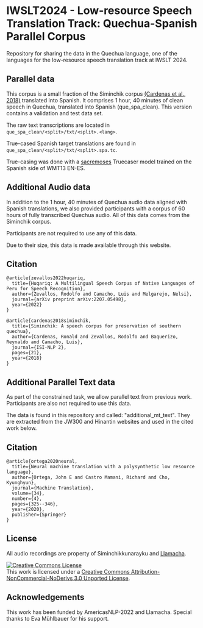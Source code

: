 # IWSLT2024 - Low-resource Speech Translation Track: Quechua-Spanish Parallel Corpus

Repository for sharing the data in the Quechua language, one of the languages for the low-resource speech translation track at IWSLT 2024.

## Parallel data

This corpus is a small fraction of the Siminchik corpus [(Cardenas et al., 2018)](http://lrec-conf.org/workshops/lrec2018/W14/pdf/book_of_proceedings.pdf#page=28) translated into Spanish. It comprises 1 hour, 40 minutes of clean speech in Quechua, translated into Spanish (que_spa_clean). This version contains a validation and test data set.

The raw text transcriptions are located in `que_spa_clean/<split>/txt/<split>.<lang>`.

True-cased Spanish target translations are found in `que_spa_clean/<split>/txt/<split>.spa.tc`.

True-casing was done with a [sacremoses](https://github.com/alvations/sacremoses) Truecaser model trained on the Spanish side of WMT13 EN-ES.

## Additional Audio data

In addition to the 1 hour, 40 minutes of Quechua audio data aligned with Spanish translations, we also provided participants with a corpus of 60 hours of fully transcribed Quechua audio. All of this data comes from the Siminchik corpus.

Participants are not required to use any of this data.

Due to their size, this data is made available through this website.

## Citation 

```
@article{zevallos2022huqariq,
  title={Huqariq: A Multilingual Speech Corpus of Native Languages of Peru for Speech Recognition},
  author={Zevallos, Rodolfo and Camacho, Luis and Melgarejo, Nelsi},
  journal={arXiv preprint arXiv:2207.05498},
  year={2022}
}
```

```
@article{cardenas2018siminchik,
  title={Siminchik: A speech corpus for preservation of southern quechua},
  author={Cardenas, Ronald and Zevallos, Rodolfo and Baquerizo, Reynaldo and Camacho, Luis},
  journal={ISI-NLP 2},
  pages={21},
  year={2018}
}
```


## Additional Parallel Text data

As part of the constrained task, we allow parallel text from previous work.
Participants are also not required to use this data.

The data is found in this repository and called: "additional_mt_text".
They are extracted from the JW300 and Hinantin websites and used in the cited work below.


## Citation 

```
@article{ortega2020neural,
  title={Neural machine translation with a polysynthetic low resource language},
  author={Ortega, John E and Castro Mamani, Richard and Cho, Kyunghyun},
  journal={Machine Translation},
  volume={34},
  number={4},
  pages={325--346},
  year={2020},
  publisher={Springer}
}
```

## License
All audio recordings are property of Siminchikkunarayku and [Llamacha](https://llamacha.pe).

<a rel="license" href="http://creativecommons.org/licenses/by-nc-nd/3.0/"><img alt="Creative Commons License" style="border-width:0" src="https://i.creativecommons.org/l/by-nc-nd/3.0/88x31.png" /></a><br />This work is licensed under a <a rel="license" href="http://creativecommons.org/licenses/by-nc-nd/3.0/">Creative Commons Attribution-NonCommercial-NoDerivs 3.0 Unported License</a>.

## Acknowledgements

This work has been funded by AmericasNLP-2022 and Llamacha. Special thanks to Eva Mühlbauer for his support.
